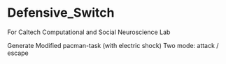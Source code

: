 # Defensive_Switch
For Caltech Computational and Social Neuroscience Lab

Generate Modified pacman-task (with electric shock)
Two mode: attack / escape 
